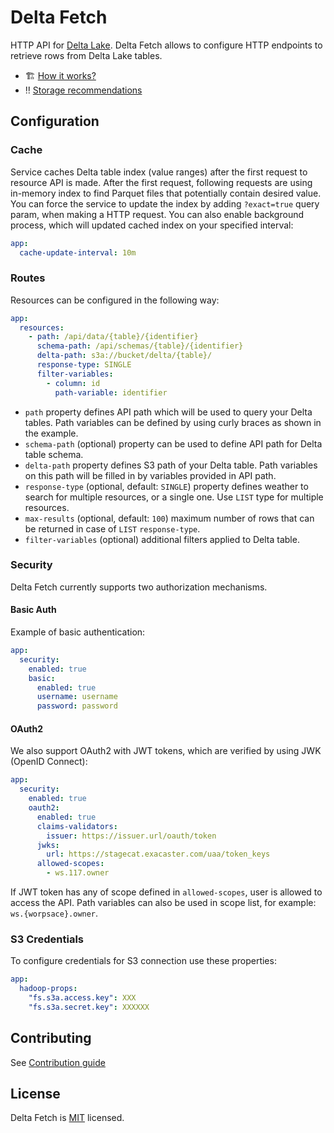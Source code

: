 # Delta Fetch

HTTP API for [Delta Lake](https://delta.io/). Delta Fetch allows to configure HTTP endpoints to retrieve rows from
Delta Lake tables.

- :building_construction: [How it works?](./docs/architecture.md)
- :bangbang: [Storage recommendations](./docs/recommendations.md)

## Configuration

### Cache
Service caches Delta table index (value ranges) after the first request to resource API is made.
After the first request, following requests are using in-memory index to find Parquet files
that potentially contain desired value. You can force the service to update the index by adding `?exact=true` query
param, when making a HTTP request. You can also enable background process, which will updated cached index
on your specified interval:

```yaml
app:
  cache-update-interval: 10m
```

### Routes
Resources can be configured in the following way:
```yaml
app:
  resources:
    - path: /api/data/{table}/{identifier}
      schema-path: /api/schemas/{table}/{identifier}
      delta-path: s3a://bucket/delta/{table}/
      response-type: SINGLE
      filter-variables:
        - column: id
          path-variable: identifier
```

- `path` property defines API path which will be used to query your Delta tables. Path variables can be defined by using curly braces as shown in the example.
- `schema-path` (optional) property can be used to define API path for Delta table schema.
- `delta-path` property defines S3 path of your Delta table. Path variables on this path will be filled in by variables provided in API path.
- `response-type` (optional, default: `SINGLE`) property defines weather to search for multiple resources, or a single one. Use `LIST` type for multiple resources.
- `max-results` (optional, default: `100`) maximum number of rows that can be returned in case of `LIST` `response-type`.
- `filter-variables` (optional) additional filters applied to Delta table.

### Security
Delta Fetch currently supports two authorization mechanisms.

#### Basic Auth
Example of basic authentication:
```yaml
app:
  security:
    enabled: true
    basic:
      enabled: true
      username: username
      password: password
```

#### OAuth2
We also support OAuth2 with JWT tokens, which are verified by using JWK (OpenID Connect):
```yaml
app:
  security:
    enabled: true
    oauth2:
      enabled: true
      claims-validators:
        issuer: https://issuer.url/oauth/token
      jwks:
        url: https://stagecat.exacaster.com/uaa/token_keys
      allowed-scopes:
        - ws.117.owner
```

If JWT token has any of scope defined in `allowed-scopes`, user is allowed to access the API.
Path variables can also be used in scope list, for example: `ws.{worpsace}.owner`.

### S3 Credentials
To configure credentials for S3 connection use these properties:

```yaml
app:
  hadoop-props:
    "fs.s3a.access.key": XXX
    "fs.s3a.secret.key": XXXXXX
```

## Contributing

See [Contribution guide](./docs/CONTRIBUTING.md)

## License

Delta Fetch is [MIT](./LICENSE.txt) licensed.
